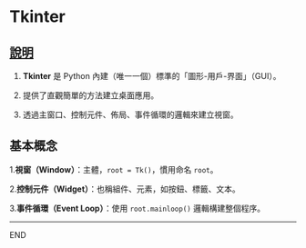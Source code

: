 # Tkinter

## [說明](https://python-commandments.org/#tkinter)

1. **Tkinter** 是 Python 內建（唯一一個）標準的「圖形-用戶-界面」（GUI）。

2. 提供了直觀簡單的方法建立桌面應用。
3. 透過主窗口、控制元件、佈局、事件循環的邏輯來建立視窗。

## 基本概念

1.**視窗（Window）**：主體，`root = Tk()`，慣用命名 `root`。

2.**控制元件（Widget）**：也稱組件、元素，如按鈕、標籤、文本。

3.**事件循環（Event Loop）**：使用 `root.mainloop()` 邏輯構建整個程序。

---

END